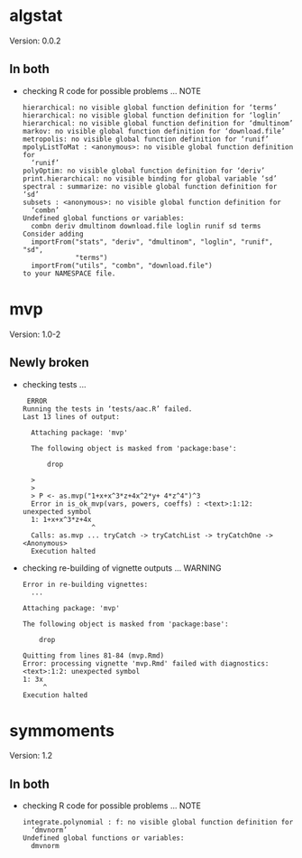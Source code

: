 # algstat

Version: 0.0.2

## In both

*   checking R code for possible problems ... NOTE
    ```
    hierarchical: no visible global function definition for ‘terms’
    hierarchical: no visible global function definition for ‘loglin’
    hierarchical: no visible global function definition for ‘dmultinom’
    markov: no visible global function definition for ‘download.file’
    metropolis: no visible global function definition for ‘runif’
    mpolyListToMat : <anonymous>: no visible global function definition for
      ‘runif’
    polyOptim: no visible global function definition for ‘deriv’
    print.hierarchical: no visible binding for global variable ‘sd’
    spectral : summarize: no visible global function definition for ‘sd’
    subsets : <anonymous>: no visible global function definition for
      ‘combn’
    Undefined global functions or variables:
      combn deriv dmultinom download.file loglin runif sd terms
    Consider adding
      importFrom("stats", "deriv", "dmultinom", "loglin", "runif", "sd",
                 "terms")
      importFrom("utils", "combn", "download.file")
    to your NAMESPACE file.
    ```

# mvp

Version: 1.0-2

## Newly broken

*   checking tests ...
    ```
     ERROR
    Running the tests in ‘tests/aac.R’ failed.
    Last 13 lines of output:
      
      Attaching package: 'mvp'
      
      The following object is masked from 'package:base':
      
          drop
      
      > 
      > 
      > P <- as.mvp("1+x+x^3*z+4x^2*y+ 4*z^4")^3
      Error in is_ok_mvp(vars, powers, coeffs) : <text>:1:12: unexpected symbol
      1: 1+x+x^3*z+4x
                     ^
      Calls: as.mvp ... tryCatch -> tryCatchList -> tryCatchOne -> <Anonymous>
      Execution halted
    ```

*   checking re-building of vignette outputs ... WARNING
    ```
    Error in re-building vignettes:
      ...
    
    Attaching package: 'mvp'
    
    The following object is masked from 'package:base':
    
        drop
    
    Quitting from lines 81-84 (mvp.Rmd) 
    Error: processing vignette 'mvp.Rmd' failed with diagnostics:
    <text>:1:2: unexpected symbol
    1: 3x
         ^
    Execution halted
    ```

# symmoments

Version: 1.2

## In both

*   checking R code for possible problems ... NOTE
    ```
    integrate.polynomial : f: no visible global function definition for
      ‘dmvnorm’
    Undefined global functions or variables:
      dmvnorm
    ```

